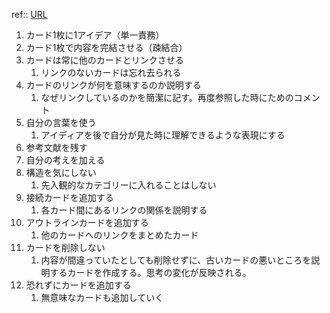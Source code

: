 

ref:: [URL](https://gigazine.net/news/20200604-zettelkasten-note/)

1. カード1枚に1アイデア（単一責務）
2. カード1枚で内容を完結させる（疎結合）
3. カードは常に他のカードとリンクさせる
	1. リンクのないカードは忘れ去られる
4. カードのリンクが何を意味するのか説明する
	1. なぜリンクしているのかを簡潔に記す。再度参照した時にためのコメント
5. 自分の言葉を使う
	1. アイディアを後で自分が見た時に理解できるような表現にする
6. 参考文献を残す
7. 自分の考えを加える
8. 構造を気にしない
	1. 先入観的なカテゴリーに入れることはしない
9. 接続カードを追加する
	1. 各カード間にあるリンクの関係を説明する
10. アウトラインカードを追加する
	1. 他のカードへのリンクをまとめたカード
11. カードを削除しない
	1. 内容が間違っていたとしても削除せずに、古いカードの悪いところを説明するカードを作成する。思考の変化が反映される。
12. 恐れずにカードを追加する
	1. 無意味なカードも追加していく


